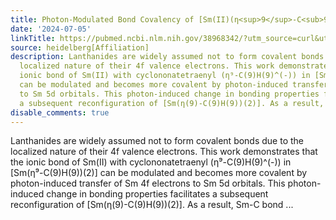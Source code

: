 ```yaml
---
title: Photon-Modulated Bond Covalency of [Sm(II)(η<sup>9</sup>-C<sub>9</sub>H<sub>9</sub>)<sub>2</sub>]
date: '2024-07-05'
linkTitle: https://pubmed.ncbi.nlm.nih.gov/38968342/?utm_source=curl&utm_medium=rss&utm_campaign=pubmed-2&utm_content=1FakS-2QOkCT8HsMOQP1bCRQ4YzyumYOmxmF0moLsQ3dFB1E9V&fc=20220326224207&ff=20240706182815&v=2.18.0.post9+e462414
source: heidelberg[Affiliation]
description: Lanthanides are widely assumed not to form covalent bonds due to the
  localized nature of their 4f valence electrons. This work demonstrates that the
  ionic bond of Sm(II) with cyclononatetraenyl (η⁹-C(9)H(9)^(-)) in [Sm(η⁹-C(9)H(9))(2)]
  can be modulated and becomes more covalent by photon-induced transfer of Sm 4f electrons
  to Sm 5d orbitals. This photon-induced change in bonding properties facilitates
  a subsequent reconfiguration of [Sm(η(9)-C(9)H(9))(2)]. As a result, Sm-C bond ...
disable_comments: true
---
```

Lanthanides are widely assumed not to form covalent bonds due to the localized nature of their 4f valence electrons. This work demonstrates that the ionic bond of Sm(II) with cyclononatetraenyl (η⁹-C(9)H(9)^(-)) in [Sm(η⁹-C(9)H(9))(2)] can be modulated and becomes more covalent by photon-induced transfer of Sm 4f electrons to Sm 5d orbitals. This photon-induced change in bonding properties facilitates a subsequent reconfiguration of [Sm(η(9)-C(9)H(9))(2)]. As a result, Sm-C bond ...